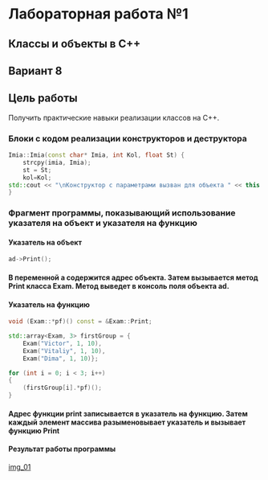 
# Лабораторная работа №1 #

## Классы и объекты в С++ ##

## Вариант 8 ##
 

## Цель работы ##
Получить практические навыки реализации классов на С++.


### Блоки с кодом реализации конструкторов и деструктора ###
```c++
Imia::Imia(const char* Imia, int Kol, float St) {
    strcpy(imia, Imia);
    st = St;
    kol=Kol;
std::cout << "\nКонструктор с параметрами вызван для объекта " << this << std::endl;
}


```

### Фрагмент программы, показывающий использование указателя на объект и указателя на функцию ###

#### Указатель на объект ####

```c++
ad->Print();
```

#### В переменной а содержится адрес объекта. Затем вызывается метод Print класса Exam. Метод выведет в консоль поля объекта аd. ####

#### Указатель на функцию ####

```c++
void (Exam::*pf)() const = &Exam::Print;

std::array<Exam, 3> firstGroup = {
    Exam("Victor", 1, 10),
    Exam("Vitaliy", 1, 10),
    Exam("Dima", 1, 10)};

for (int i = 0; i < 3; i++)
{
    (firstGroup[i].*pf)();
}
```

#### Адрес функции print записывается в указатель на функцию. Затем каждый элемент массива разыменовывает указатель и вызывает функцию Print ####



#### Результат работы программы ####

[img_01](images/img_01.png)
